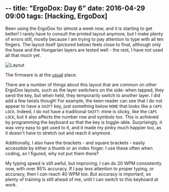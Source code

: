 --
title: "ErgoDox: Day 6"
date: 2016-04-29 09:00
tags: [Hacking, ErgoDox]
---

Been using the ErgoDox for almost a week now, and it is starting to get better!
I rarely have to consult the printed layout anymore, but I make plenty of errors
still, mostly because I am trying to pay attention to type with all ten fingers.
The layout itself (pictured below) feels close to final, although only the base
and the Hungarian layers are tested well - the rest, I have not used all that
much yet.

 ![Layout](/assets/asylum/images/posts/ergodox-day-6/layout.png)
 
<!-- more -->

The firmware is at the
[usual](https://github.com/algernon/qmk_firmware/blob/ergodox-ez/algernon/keyboard/ergodox_ez/keymaps/algernon/keymap.c)
place.

There are a number of things about this layout that are common on other ErgoDox
layouts, such as the layer switchers on the side: when tapped, they send the
key, but when held, they temporarily switch to another layer. I did add a few
twists though! For example, the keen reader can see that I do not appear to have
a `SHIFT` key, just something below `HOME` that looks like a `CAPS LOCK`.
Indeed, I do not have a traditional `SHIFT`: mine is sticky, like the `CAPS
LOCK`, but it also affects the number row and symbols too. This is achieved by
programming the keyboard so that the key is toggle-able. Surprisingly, it was
very easy to get used to it, and it made my pinky much happier too, as it
doesn't have to stretch out and reach it anymore.

Additionally, I also have the brackets - and square brackets - easily accessible
by either a thumb or an index finger. I use these often when coding, so I
figured, why not put them there?

My typing speed is still awful, but improving, I can do 20 WPM consistently now,
with over 95% accuracy. If I pay less attention to proper typing, or accuracy,
then I can reach 40 WPM too. But accuracy is important, so plenty of training is
still ahead of me, until I can switch to this keyboard at work.
